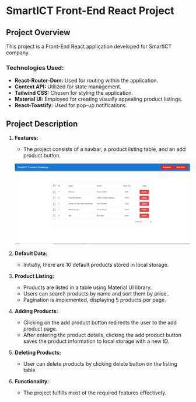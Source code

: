 # SmartICT Front-End React Project

## Project Overview
This project is a Front-End React application developed for SmartICT company.

### Technologies Used:
- **React-Router-Dom:** Used for routing within the application.
- **Context API:** Utilized for state management.
- **Tailwind CSS:** Chosen for styling the application.
- **Material UI:** Employed for creating visually appealing product listings.
- **React-Toastify:** Used for pop-up notifications.

## Project Description
1. **Features:**
   - The project consists of a navbar, a product listing table, and an add product button.
     
   ![Project Screenshot](./src/assets/productlist.png)
   
2. **Default Data:**
   - Initially, there are 10 default products stored in local storage.

3. **Product Listing:**
   - Products are listed in a table using Material UI library.
   - Users can search products by name and sort them by price..
   - Pagination is implemented, displaying 5 products per page.

4. **Adding Products:**
   - Clicking on the add product button redirects the user to the add product page.
   - After entering the product details, clicking the add product button saves the product information to local storage with a new ID.

5. **Deleting Products:**
   - User can delete products by clicking delete button on the listing table

6. **Functionality:**
   - The project fulfills most of the required features effectively.

